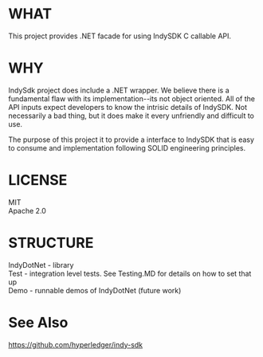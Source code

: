 ﻿# WHAT

This project provides .NET facade for using IndySDK C callable API. 

# WHY

IndySdk project does include a .NET wrapper.  We believe there is a fundamental 
flaw with its implementation--its not object oriented.  All of the API inputs 
expect developers to know the intrisic details of IndySDK.  Not necessarily a 
bad thing, but it does make it every unfriendly and difficult to use.  

The purpose of this project it to provide a interface to IndySDK that is 
easy to consume and implementation following SOLID engineering principles. 

# LICENSE
MIT  
Apache 2.0


# STRUCTURE
IndyDotNet - library  
Test - integration level tests.  See Testing.MD for details on how to set that up  
Demo - runnable demos of IndyDotNet (future work)


# See Also
https://github.com/hyperledger/indy-sdk